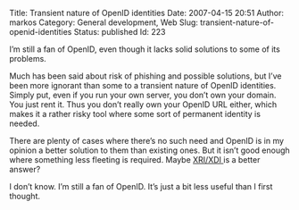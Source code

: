 Title: Transient nature of OpenID identities
Date: 2007-04-15 20:51
Author: markos
Category: General development, Web
Slug: transient-nature-of-openid-identities
Status: published
Id: 223

<div>
 <p>
  I’m still a fan of OpenID, even though it lacks solid solutions to some of its problems.
 </p>
 <p>
  Much has been said about risk of phishing and possible solutions, but I’ve been more ignorant than some to a transient nature of OpenID identities. Simply put, even if you run your own server, you don’t own your domain. You just rent it. Thus you don’t really own your OpenID URL either, which makes it a rather risky tool where some sort of permanent identity is needed.
 </p>
 <p>
  There are plenty of cases where there’s no such need and OpenID is in my opinion a better solution to them than existing ones. But it isn’t good enough where something less fleeting is required. Maybe
  <a href="http://www.xdi.org/">
   XRI/XDI
  </a>
  is a better answer?
 </p>
 <p>
  I don’t know. I’m still a fan of OpenID. It’s just a bit less useful than I first thought.
 </p>
</div>
